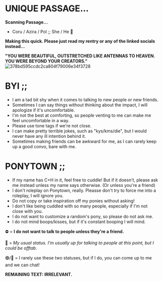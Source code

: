 

# **UNIQUE PASSAGE...**

**Scanning Passage...**

- Coru / Azira / Pol ;; She / He 🔮

**Making this quick. Please just read my rentry or any of the linked socials instead...**


**"YOU WERE BEAUTIFUL, OUTSTRETCHED LIKE ANTENNAS TO HEAVEN. YOU WERE BEYOND YOUR CREATORS."**
![378bd595ccdc2ca804f79006e34f3728](https://static.wikia.nocookie.net/ultrakill/images/a/a5/Earthmover2.png/revision/latest/scale-to-width-down/250?cb=20231223075411)

# **BYI ;;**
- I am a tad bit shy when it comes to talking to new people or new friends.
- Sometimes I can say things without thinking about the impact, I will apologize if it's uncomfortable.
- I'm not the best at comforting, so people venting to me can make me feel uncomfortable in a way.
- Please use tone tags if we're not close.
- I can make pretty terrible jokes, such as "kys/kms/die", but I would never have any ill intention behind it.
- Sometimes making friends can be awkward for me, as I can rarely keep up a good convo, bare with me.

# **PONYTOWN ;;**
- If my name has C+H in it, feel free to cuddle! But if it doesn't, please ask me instead unless my name says otherwise. (Or unless you're a friend)
- I don't roleplay on Ponytown, really. Pleasse don't try to force me into a roleplay, I will ignore you.
- Do not copy or take inspiration off my ponies without asking!
- I don't like being cuddled with so many people, especially if I'm not close with you.
- I do not want to customize a random's pony, so please do not ask me.
- I do not mind boops/kisses, but if it's constant booping I will mind.

⛔ = **I do not want to talk to people unless they're a friend.**

🌙 = *My usual status. I'm usually up for talking to people at this point, but I could be offtab.*

🟢/💬 = I rarely use these two statuses, but if I do, you can come up to me and we can chat!



**REMAINING TEXT: IRRELEVANT.**
